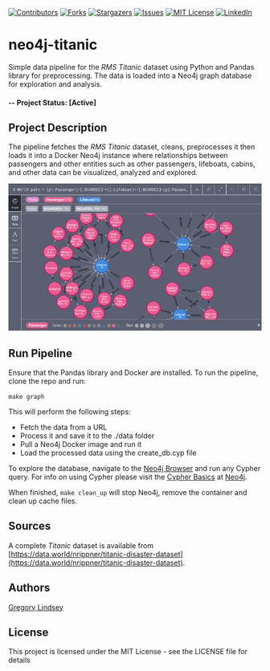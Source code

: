 [![Contributors][contributors-shield]][contributors-url]
[![Forks][forks-shield]][forks-url]
[![Stargazers][stars-shield]][stars-url]
[![Issues][issues-shield]][issues-url]
[![MIT License][license-shield]][license-url]
[![LinkedIn][linkedin-shield]][linkedin-url]

# neo4j-titanic
Simple data pipeline for the *RMS Titanic* dataset using Python and Pandas library for preprocessing. The data is loaded into a Neo4j graph database for exploration and analysis.

#### -- Project Status: [Active]

## Project Description
The pipeline fetches the *RMS Titanic* dataset, cleans, preprocesses it then loads it into a Docker Neo4j instance where relationships between passengers and other entities such as other passengers, lifeboats, cabins, and other data can be visualized, analyzed and explored.

![Neo4j Browser](./img/neo4jbrowser.png)

## Run Pipeline
Ensure that the Pandas library and Docker are installed. To run the pipeline, clone the repo and run:
```
make graph
```
This will perform the following steps:
* Fetch the data from a URL
* Process it and save it to the ./data folder 
* Pull a Neo4j Docker image and run it 
* Load the processed data using the create_db.cyp file

To explore the database, navigate to the [Neo4j Browser](http://localhost:7474/browser/) and run any Cypher query. For info on using Cypher please visit the [Cypher Basics](https://neo4j.com/developer/cypher-basics-i/) at [Neo4j](https://neo4j.com/).

When finished, ```make clean_up``` will stop Neo4j, remove the container and clean up cache files.

## Sources
A complete *Titanic* dataset is available from [https://data.world/nrippner/titanic-disaster-dataset](https://data.world/nrippner/titanic-disaster-dataset). 

## Authors
[Gregory Lindsey](https://github.com/gclindsey) 

## License
This project is licensed under the MIT License - see the LICENSE file for details

[contributors-shield]: https://img.shields.io/github/contributors/abk7777/neo4j-titanic.svg?style=flat-square
[contributors-url]: https://github.com/abk7777/neo4j-titanic/graphs/contributors
[forks-shield]: https://img.shields.io/github/forks/abk7777/neo4j-titanic.svg?style=flat-square
[forks-url]: https://github.com/abk7777/neo4j-titanic/network/members
[stars-shield]: https://img.shields.io/github/stars/abk7777/neo4j-titanic.svg?style=flat-square
[stars-url]: https://github.com/abk7777/neo4j-titanic/stargazers
[issues-shield]: https://img.shields.io/github/issues/abk7777/neo4j-titanic.svg?style=flat-square
[issues-url]: https://github.com/abk7777/neo4j-titanic/issues
[license-shield]: https://img.shields.io/github/license/abk7777/neo4j-titanic.svg?style=flat-square
[license-url]: https://github.com/abk7777/neo4j-titanic/blob/master/LICENSE
[linkedin-shield]: https://img.shields.io/badge/-LinkedIn-black.svg?style=flat-square&logo=linkedin&colorB=555
[linkedin-url]: https://linkedin.com/in/gregory-lindsey/
